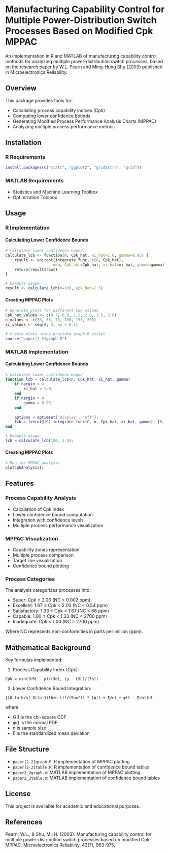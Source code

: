 # Manufacturing Capability Control for Multiple Power-Distribution Switch Processes Based on Modified Cpk MPPAC

An implementation in R and MATLAB of manufacturing capability control methods for analyzing multiple power-distribution switch processes, based on the research paper by W.L. Pearn and Ming-Hung Shu (2003) published in Microelectronics Reliability.

## Overview

This package provides tools for:
- Calculating process capability indices (Cpk)
- Computing lower confidence bounds
- Generating Modified Process Performance Analysis Charts (MPPAC)
- Analyzing multiple process performance metrics

## Installation

### R Requirements
```R
install.packages(c("stats", "ggplot2", "gridExtra", "grid"))
```

### MATLAB Requirements
- Statistics and Machine Learning Toolbox
- Optimization Toolbox

## Usage

### R Implementation

#### Calculating Lower Confidence Bounds
```R
# Calculate lower confidence bound
calculate_lcb <- function(n, Cpk_hat, xi_hat=1.0, gamma=0.95) {
    result <- uniroot(integrate_func, c(0, Cpk_hat), 
                     n=n, Cpk_hat=Cpk_hat, xi_hat=xi_hat, gamma=gamma)
    return(result$root)
}

# Example usage
result <- calculate_lcb(n=100, Cpk_hat=1.5)
```

#### Creating MPPAC Plots
```R
# Generate plots for different Cpk values
Cpk_hat_values <- c(0.7, 0.9, 1.2, 2.0, 2.5, 3.0)
n_values <- c(30, 50, 70, 100, 150, 200)
xi_values <- seq(0, 3, by = 0.1)

# Create plots using provided graph.R script
source("paper[2-2]graph.R")
```

### MATLAB Implementation

#### Calculating Lower Confidence Bounds
```matlab
% Calculate lower confidence bound
function lcb = calculate_lcb(n, Cpk_hat, xi_hat, gamma)
    if nargin < 3
        xi_hat = 1.0;
    end
    if nargin < 4
        gamma = 0.95;
    end
    
    options = optimset('Display', 'off');
    lcb = fzero(@(C) integrate_func(C, n, Cpk_hat, xi_hat, gamma), [0, Cpk_hat], options);
end

% Example usage
lcb = calculate_lcb(100, 1.5);
```

#### Creating MPPAC Plots
```matlab
% Run the MPPAC analysis
plotCpkAnalysis()
```

## Features

### Process Capability Analysis
- Calculation of Cpk index
- Lower confidence bound computation
- Integration with confidence levels
- Multiple process performance visualization

### MPPAC Visualization
- Capability zones representation
- Multiple process comparison
- Target line visualization
- Confidence bound plotting

### Process Categories
The analysis categorizes processes into:
- Super: Cpk ≥ 2.00 (NC < 0.002 ppm)
- Excellent: 1.67 ≤ Cpk < 2.00 (NC < 0.54 ppm)
- Satisfactory: 1.33 ≤ Cpk < 1.67 (NC < 66 ppm)
- Capable: 1.00 ≤ Cpk < 1.33 (NC < 2700 ppm)
- Inadequate: Cpk < 1.00 (NC > 2700 ppm)

Where NC represents non-conformities in parts per million (ppm).

## Mathematical Background

Key formulas implemented:

1. Process Capability Index (Cpk):
```
Cpk = min((USL - μ)/(3σ), (μ - LSL)/(3σ))
```

2. Lower Confidence Bound Integration:
```
∫[0 to b√n] G((n-1)(b√n-t)²/(9nx²)) * [φ(t + ξ√n) + φ(t - ξ√n)]dt
```
where:
- G() is the chi-square CDF
- φ() is the normal PDF
- n is sample size
- ξ is the standardized mean deviation

## File Structure

- `paper[2-2]graph.R`: R implementation of MPPAC plotting
- `paper[2-2]table.R`: R implementation of confidence bound tables
- `paper2_2graph.m`: MATLAB implementation of MPPAC plotting
- `paper2_2table.m`: MATLAB implementation of confidence bound tables

## License

This project is available for academic and educational purposes.

## References

Pearn, W.L., & Shu, M.-H. (2003). Manufacturing capability control for multiple power-distribution switch processes based on modified Cpk MPPAC. Microelectronics Reliability, 43(7), 963-975.
